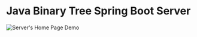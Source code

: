 # Java Binary Tree Spring Boot Server
<img src="./Readme Media/demo.gif" alt="Server's Home Page Demo">
